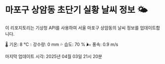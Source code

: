 
# 마포구 상암동 초단기 실황 날씨 정보 🌤️

이 리포지토리는 기상청 API를 사용하여 서울 마포구 상암동의 날씨 정보를 업데이트합니다. 

🌡️ 기온: 8 ℃
💧 강수량: 0 mm
💦 습도: 70 %
🌬️ 풍속: 0.9 m/s

마지막 업데이트 시각: 2025년 04월 03일 21시 20분    
